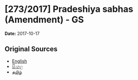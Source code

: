 # [273/2017] Pradeshiya sabhas (Amendment)  - GS

**Date:** 2017-10-17

## Original Sources

- [English](https://documents.gov.lk/view/bills/2017/10/273-2017_E.pdf)
- [සිංහල](https://documents.gov.lk/view/bills/2017/10/273-2017_S.pdf)
- [தமிழ்](https://documents.gov.lk/view/bills/2017/10/273-2017_T.pdf)
